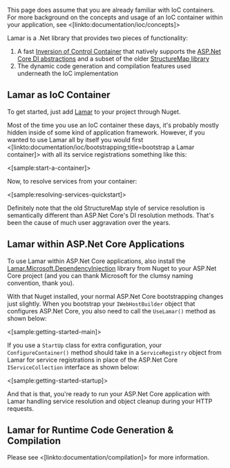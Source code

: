 <!--Title:Getting Started-->
<!--Url:getting_started-->

This page does assume that you are already familiar with IoC containers. For more background on the concepts
and usage of an IoC container within your application, see <[linkto:documentation/ioc/concepts]>

Lamar is a .Net library that provides two pieces of functionality:

1. A fast [Inversion of Control Container](https://www.martinfowler.com/articles/injection.html) that natively supports the [ASP.Net Core DI abstractions](https://code.msdn.microsoft.com/Dependency-injection-in-f789ceaa) and a subset of the older [StructureMap library](https://structuremap.github.io)
1. The dynamic code generation and compilation features used underneath the IoC implementation



## Lamar as IoC Container

To get started, just add [Lamar](https://www.nuget.org/packages/Lamar/) to your project through Nuget.

Most of the time you use an IoC container these days, it's probably mostly hidden inside of some kind of application framework. However, if you wanted to use Lamar all by itself you would first <[linkto:documentation/ioc/bootstrapping;title=bootstrap a Lamar container]> with all its service registrations something like this:

<[sample:start-a-container]>

Now, to resolve services from your container:

<[sample:resolving-services-quickstart]>

Definitely note that the old StructureMap style of service resolution is semantically different than ASP.Net Core's DI resolution methods. That's been the cause of much user aggravation over the years.

## Lamar within ASP.Net Core Applications

To use Lamar within ASP.Net Core applications, also install the [Lamar.Microsoft.DependencyInjection](https://www.nuget.org/packages/Lamar.Microsoft.DependencyInjection/) library from Nuget to your ASP.Net Core project (and you can thank Microsoft for the clumsy naming convention, thank you).

With that Nuget installed, your normal ASP.Net Core bootstrapping changes just slightly. When you bootstrap your `IWebHostBuilder` object
that configures ASP.Net Core, you also need to call the `UseLamar()` method as shown below:

<[sample:getting-started-main]>

If you use a `StartUp` class for extra configuration, your `ConfigureContainer()` method should take in a `ServiceRegistry` object from Lamar for service registrations in place of the ASP.Net Core `IServiceCollection` interface as shown below:

<[sample:getting-started-startup]>

And that is that, you're ready to run your ASP.Net Core application with Lamar handling service resolution and object cleanup during your
HTTP requests.


## Lamar for Runtime Code Generation & Compilation

Please see <[linkto:documentation/compilation]> for more information.





